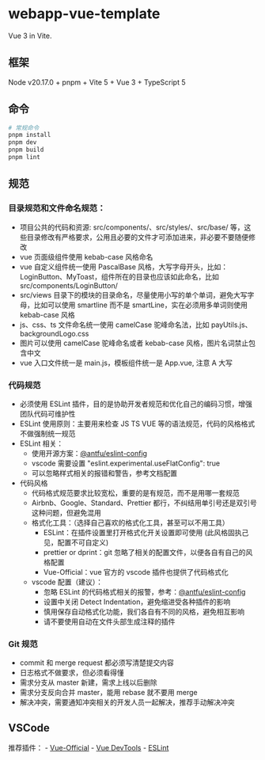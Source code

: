 # webapp-vue-template

Vue 3 in Vite.

## 框架

Node v20.17.0 + pnpm + Vite 5 + Vue 3 + TypeScript 5

## 命令

```sh
# 常规命令
pnpm install
pnpm dev
pnpm build
pnpm lint
```

## 规范

### 目录规范和文件命名规范：

* 项目公共的代码和资源: src/components/、src/styles/、src/base/ 等，这些目录修改有严格要求，公用且必要的文件才可添加进来，非必要不要随便修改
* vue 页面级组件使用 kebab-case 风格命名
* vue 自定义组件统一使用 PascalBase 风格，大写字母开头，比如：LoginButton、MyToast，组件所在的目录也应该如此命名，比如 src/components/LoginButton/
* src/views 目录下的模块的目录命名，尽量使用小写的单个单词，避免大写字母，比如可以使用 smartline 而不是 smartLine，实在必须用多单词则使用  kebab-case 风格
* js、css、ts 文件命名统一使用 camelCase 驼峰命名法，比如 payUtils.js、backgroundLogo.css
* 图片可以使用 camelCase 驼峰命名或者 kebab-case 风格，图片名词禁止包含中文
* vue 入口文件统一是 main.js，模板组件统一是 App.vue, 注意 A 大写

### 代码规范

- 必须使用 ESLint 插件，目的是协助开发者规范和优化自己的编码习惯，增强团队代码可维护性
- ESLint 使用原则：主要用来检查 JS TS VUE 等的语法规范，代码的风格格式不做强制统一规范
- ESLint 相关：
    - 使用开源方案：[@antfu/eslint-config](https://github.com/antfu/eslint-config)
    - vscode 需要设置 "eslint.experimental.useFlatConfig": true
    - 可以忽略样式相关的报错和警告，参考文档配置
- 代码风格
    - 代码格式规范要求比较宽松，重要的是有规范，而不是用哪一套规范
    - Airbnb、Google、Standard、Prettier 都行，不纠结用单引号还是双引号这种问题，但避免混用
    - 格式化工具：（选择自己喜欢的格式化工具，甚至可以不用工具）
        - ESLint：在插件设置里打开格式化开关设置即可使用 (此风格固执己见，配置不可自定义)
        - prettier or dprint：git 忽略了相关的配置文件，以便各自有自己的风格配置
        - Vue-Official：vue 官方的 vscode 插件也提供了代码格式化
    - vscode 配置（建议）：
        - 忽略 ESLint 的代码格式相关的报警，参考：[@antfu/eslint-config](https://github.com/antfu/eslint-config?tab=readme-ov-file#ide-support-auto-fix-on-save)
        - 设置中关闭 Detect Indentation，避免缩进受各种插件的影响
        - 慎用保存自动格式化功能，我们各自有不同的风格，避免相互影响
        - 请不要使用自动在文件头部生成注释的插件

### Git 规范

- commit 和 merge request 都必须写清楚提交内容
- 日志格式不做要求，但必须看得懂
- 需求分支从 master 新建，需求上线以后删除
- 需求分支反向合并 master，能用 rebase 就不要用 merge
- 解决冲突，需要通知冲突相关的开发人员一起解决，推荐手动解决冲突

## VSCode 

推荐插件：
    - [Vue-Official](https://marketplace.visualstudio.com/items?itemName=Vue.volar)
    - [Vue DevTools](https://devtools.vuejs.org/)
    - [ESLint](https://eslint.org/)
